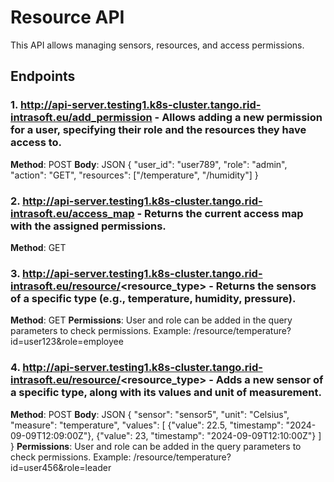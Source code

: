 # Resource API
This API allows managing sensors, resources, and access permissions.

## Endpoints
### 1. http://api-server.testing1.k8s-cluster.tango.rid-intrasoft.eu/add_permission - Allows adding a new permission for a user, specifying their role and the resources they have access to.
**Method**: POST
**Body**: JSON
{
    "user_id": "user789",
    "role": "admin",
    "action": "GET",
    "resources": ["/temperature", "/humidity"]
}
### 2. http://api-server.testing1.k8s-cluster.tango.rid-intrasoft.eu/access_map - Returns the current access map with the assigned permissions.
**Method**: GET

### 3. http://api-server.testing1.k8s-cluster.tango.rid-intrasoft.eu/resource/<resource_type> - Returns the sensors of a specific type (e.g., temperature, humidity, pressure).
**Method**: GET
**Permissions**: User and role can be added in the query parameters to check permissions.
Example: /resource/temperature?id=user123&role=employee

### 4. http://api-server.testing1.k8s-cluster.tango.rid-intrasoft.eu/resource/<resource_type> - Adds a new sensor of a specific type, along with its values and unit of measurement.
**Method**: POST
**Body**: JSON
{
    "sensor": "sensor5",
    "unit": "Celsius",
    "measure": "temperature",
    "values": [
        {"value": 22.5, "timestamp": "2024-09-09T12:09:00Z"},
        {"value": 23, "timestamp": "2024-09-09T12:10:00Z"}
    ]
}
**Permissions**: User and role can be added in the query parameters to check permissions.
Example: /resource/temperature?id=user456&role=leader

